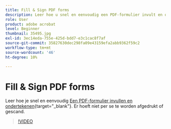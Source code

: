 ```yaml
---
title: Fill & Sign PDF forms
description: Leer hoe u snel en eenvoudig een PDF-formulier invult en ondertekent
role: User
product: adobe acrobat
level: Beginner
thumbnail: 35495.jpg
exl-id: 3ec14eda-755e-425d-bdd7-e3c1cac8f7af
source-git-commit: 35827630dec298fa09e43159efa2abb9362f59c2
workflow-type: tm+mt
source-wordcount: '46'
ht-degree: 10%

---
```


# Fill &amp; Sign PDF forms

Leer hoe je snel en eenvoudig [Een PDF-formulier invullen en ondertekenen](https://www.adobe.com/nl/acrobat/online/sign-pdf.html){target=&quot;_blank&quot;}. Er hoeft niet per se te worden afgedrukt of gescand.

>[!VIDEO](https://video.tv.adobe.com/v/35495?hidetitle=true)
